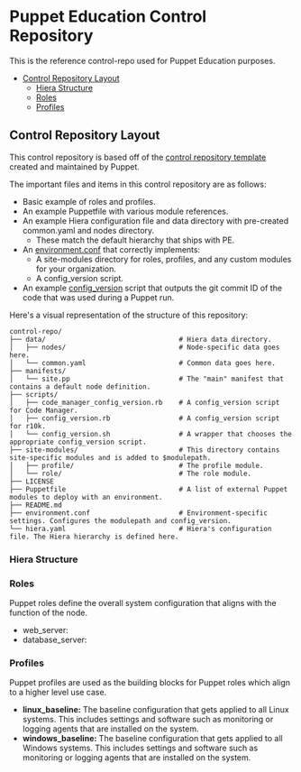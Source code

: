Puppet Education Control Repository
==========================

This is the reference control-repo used for Puppet Education purposes.

* [Control Repository Layout](#control-repository-layout)
  * [Hiera Structure](#hiera-structure)
  * [Roles](#roles)
  * [Profiles](#profiles)

## Control Repository Layout

This control repository is based off of the [control repository template](https://github.com/puppetlabs/control-repo) created and maintained by Puppet.

The important files and items in this control repository are as follows:

* Basic example of roles and profiles.
* An example Puppetfile with various module references.
* An example Hiera configuration file and data directory with pre-created common.yaml and nodes directory.
  * These match the default hierarchy that ships with PE.
* An [environment.conf](https://puppet.com/docs/puppet/5.3/config_file_environment.html) that correctly implements:
  * A site-modules directory for roles, profiles, and any custom modules for your organization.
  * A config\_version script.
* An example [config\_version](https://puppet.com/docs/puppet/5.3/config_file_environment.html#configversion) script that outputs the git commit ID of the code that was used during a Puppet run.

Here's a visual representation of the structure of this repository:

```
control-repo/
├── data/                                 # Hiera data directory.
│   ├── nodes/                            # Node-specific data goes here.
│   └── common.yaml                       # Common data goes here.
├── manifests/
│   └── site.pp                           # The "main" manifest that contains a default node definition.
├── scripts/
│   ├── code_manager_config_version.rb    # A config_version script for Code Manager.
│   ├── config_version.rb                 # A config_version script for r10k.
│   └── config_version.sh                 # A wrapper that chooses the appropriate config_version script.
├── site-modules/                         # This directory contains site-specific modules and is added to $modulepath.
│   ├── profile/                          # The profile module.
│   └── role/                             # The role module.
├── LICENSE
├── Puppetfile                            # A list of external Puppet modules to deploy with an environment.
├── README.md
├── environment.conf                      # Environment-specific settings. Configures the modulepath and config_version.
└── hiera.yaml                            # Hiera's configuration file. The Hiera hierarchy is defined here.
```

### Hiera Structure


### Roles
Puppet roles define the overall system configuration that aligns with the function of the node.

* web_server:
* database_server:


### Profiles
Puppet profiles are used as the building blocks for Puppet roles which align to a higher level use case.

* **linux_baseline:** The baseline configuration that gets applied to all Linux systems. This includes settings and software such as monitoring or logging agents that are installed on the system.
* **windows_baseline:** The baseline configuration that gets applied to all Windows systems. This includes settings and software such as monitoring or logging agents that are installed on the system.